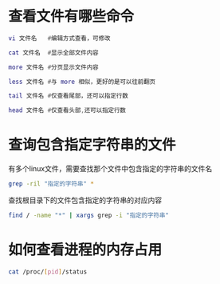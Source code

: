 # 查看文件有哪些命令

```lua
vi 文件名   #编辑方式查看，可修改

cat 文件名  #显示全部文件内容

more 文件名 #分页显示文件内容

less 文件名 #与 more 相似，更好的是可以往前翻页

tail 文件名 #仅查看尾部，还可以指定行数

head 文件名 #仅查看头部,还可以指定行数
```



# 查询包含指定字符串的文件

有多个linux文件，需要查找那个文件中包含指定的字符串的文件名

```sh
grep -ril "指定的字符串" *
```

查找根目录下的文件包含指定的字符串的对应内容

```sh
find / -name "*" | xargs grep -i "指定的字符串"
```

# 如何查看进程的内存占用

```sh
cat /proc/[pid]/status
```

